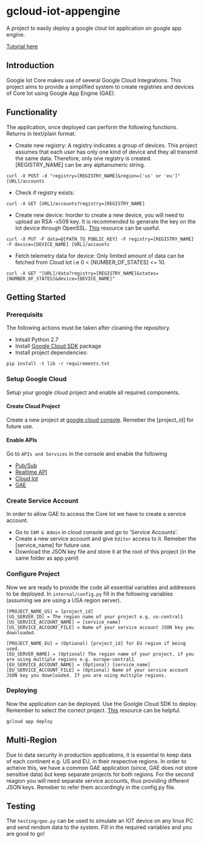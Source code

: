 # gcloud-iot-appengine
A project to easily deploy a google clout Iot application on google app engine.

[Tutorial here](https://blog,rizasif.com/iot-appengine)

## Introduction
Google Iot Core makes use of several Google Cloud Integrations. This project aims to provide a simplified system to create registries and devices of Core Iot using Google App Engine (GAE).

## Functionality
The application, once deployed can perform the following functions. Returns in text/plain format.

* Create new registry:
A registry indicates a group of devices. This project assumes that each user has only one kind of device and they all transmit the same data. Therefore, only one registry is created. [REGISTRY_NAME] can be any alphanumeric string.
```
curl -X POST -d "registry=[REGISTRY_NAME]&region=['us' or 'eu']" [URL]/accounts
```

* Check if registry exists:
```
curl -X GET [URL]/accounts?registry=[REGISTRY_NAME]
```

* Create new device:
Inorder to create a new device, you will need to upload an RSA -x509 key. It is recommended to generate the key on the Iot device through OpenSSL. [This](https://cloud.google.com/iot/docs/how-tos/credentials/keys) resource can be useful.
```
curl -X PUT -F data=@[PATH_TO_PUBLIC_KEY] -F registry=[REGISTRY_NAME] -F device=[DEVICE_NAME] [URL]/accounts
```

* Fetch telemetry data for device:
Only limited amount of data can be fetched from Cloud Iot i.e 0 < [NUMBER_OF_STATES] <= 10.
```
curl -X GET "[URL]/data?registry=[REGISTRY_NAME]&states=[NUMBER_OF_STATES]&device=[DEVICE_NAME]"
```

## Getting Started

### Prerequisits
The following actions must be taken after cloaning the repository.

* Intsall Python 2.7
* Install [Google Cloud SDK](https://cloud.google.com/sdk/docs/quickstarts) package
* Install project dependencies:
```
pip install -t lib -r requirements.txt
```

### Setup Google Cloud
Setup your google cloud project and enable all required components.

#### Create Cloud Project
Create a new project at [google cloud console](https://console.cloud.google.com/). Remeber the [project_id] for future use.

#### Enable APIs
Go to `APIs and Services` in the console and enable the following
* [Pub/Sub](https://cloud.google.com/pubsub/docs/)
* [Realtime API](https://developers.google.com/realtime/overview)
* [Cloud Iot](https://cloud.google.com/iot-core/)
* [GAE](https://cloud.google.com/appengine/)

### Create Service Account
In order to allow GAE to access the Core Iot we have to create a service account.
* Go to `IAM & Admin` in cloud console and go to 'Service Accounts'.
* Create a new service account and give `Editor` access to it. Remeber the [service_name] for future use.
* Download the JSON key file and store it at the root of this project (in the same folder as app.yaml)

### Configure Project
Now we are ready to provide the code all essential variables and addresses to be deployed. In `internal/config.py` fill in the following variables (assuming we are using a USA region server).
```
[PROJECT_NAME_US] = [project_id]
[US_SERVER_ID] = The region name of your project e.g. us-central1
[US_SERVICE_ACCOUNT_NAME] = [service_name]
[US_SERVICE_ACCOUNT_FILE] = Name of your service account JSON key you downloaded.

[PROJECT_NAME_EU] = (Optional) [project_id] for EU region if being used.
[EU_SERVER_NAME] = (Optional) The region name of your project, if you are using multiple regions e.g. europe-central1
[EU_SERVICE_ACCOUNT_NAME] = (Optional) [service_name]
[EU_SERVICE_ACCOUNT_FILE] = (Optional) Name of your service account JSON key you downloaded. If you are using multiple regions.
```

### Deploying
Now the application can be deployed. Use the Goolgle Cloud SDK to deploy. Remember to select the correct project. [This](https://cloud.google.com/appengine/docs/standard/python/getting-started/deploying-the-application) resource can be helpful.
```
gcloud app deploy
```

## Multi-Region
Due to data security in production applications, it is essential to keep data of each continent e.g. US and EU, in their respective regions. In order to acheive this, we have a common GAE application (since, GAE does not store sensitive data) but keep separate projects for both regions. For the second reagion you will need separate service accounts, thus providing different JSON keys. Remeber to refer them accordingly in the config.py file.

## Testing
The `testing/goo.py` can be used to simulate an IOT device on any linux PC and send rendom data to the system. Fill in the required variables and you are good to go!